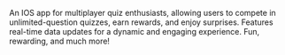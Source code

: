 An IOS app for multiplayer quiz enthusiasts, allowing users to compete in unlimited-question quizzes, earn rewards, and enjoy surprises. 
Features real-time data updates for a dynamic and engaging experience. 
Fun, rewarding, and much more!
